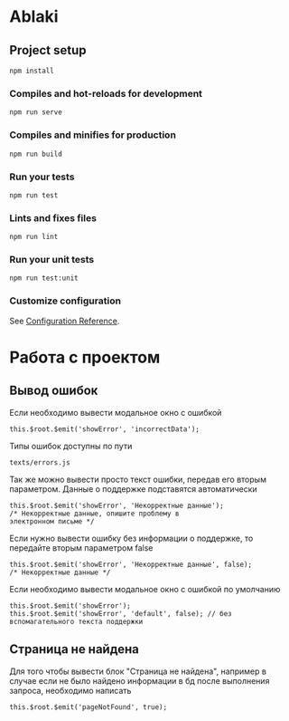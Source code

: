 # Ablaki

## Project setup
```
npm install
```

### Compiles and hot-reloads for development
```
npm run serve
```

### Compiles and minifies for production
```
npm run build
```

### Run your tests
```
npm run test
```

### Lints and fixes files
```
npm run lint
```

### Run your unit tests
```
npm run test:unit
```

### Customize configuration
See [Configuration Reference](https://cli.vuejs.org/config/).

# Работа с проектом
## Вывод ошибок 
Если необходимо вывести модальное окно с ошибкой
```vuejs
this.$root.$emit('showError', 'incorrectData');
```
Типы ошибок доступны по пути
```
texts/errors.js
```
Так же можно вывести просто текст ошибки, передав его вторым параметром.
Данные о поддержке подставятся автоматически
```vuejs
this.$root.$emit('showError', 'Некорректные данные'); 
/* Некорректные данные, опишите проблему в 
электронном письме */
```
Если нужно вывести ошибку без информации о поддержке, то передайте вторым параметром false 
```vuejs
this.$root.$emit('showError', 'Некорректные данные', false); 
/* Некорректные данные */
```
Если необходимо вывести модальное окно с ошибкой по умолчанию
```vuejs
this.$root.$emit('showError');
this.$root.$emit('showError', 'default', false); // без вспомагательного текста поддержки
```

## Страница не найдена
Для того чтобы вывести блок "Страница не найдена", например в случае если не было найдено информации в бд после выполнения запроса, необходимо написать
```vuejs
this.$root.$emit('pageNotFound', true);
```
